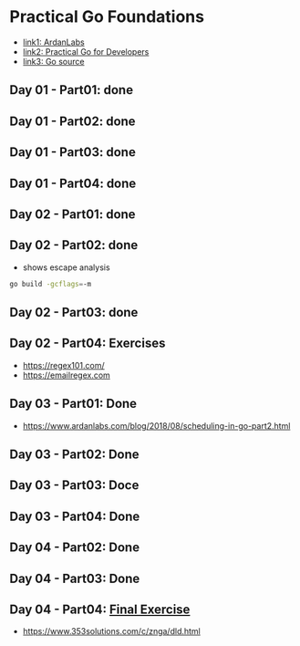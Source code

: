 # Practical Go Foundations

- [link1: ArdanLabs](https://courses.ardanlabs.com/courses/take/practical-go-foundations/lessons/39408601-day-04-part-04)
- [link2: Practical Go for Developers](https://www.353solutions.com/c/znga/)
- [link3: Go source](https://github.com/golang/go)

## Day 01 - Part01: done

## Day 01 - Part02: done

## Day 01 - Part03: done

## Day 01 - Part04: done

## Day 02 - Part01: done

## Day 02 - Part02: done

- shows escape analysis

```sh
go build -gcflags=-m
```

## Day 02 - Part03: done

## Day 02 - Part04: Exercises

- https://regex101.com/
- https://emailregex.com

## Day 03 - Part01:  Done

- https://www.ardanlabs.com/blog/2018/08/scheduling-in-go-part2.html

## Day 03 - Part02: Done

## Day 03 - Part03: Doce

## Day 03 - Part04: Done

## Day 04 - Part02: Done

## Day 04 - Part03: Done

## Day 04 - Part04: [Final Exercise](https://www.353solutions.com/c/znga/dld.html)

- https://www.353solutions.com/c/znga/dld.html
